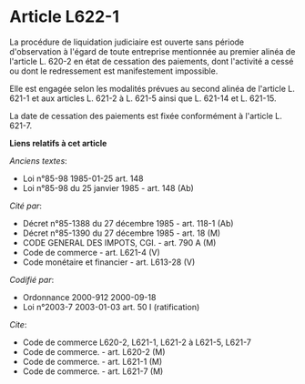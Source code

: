 # Article L622-1

La procédure de liquidation judiciaire est ouverte sans période d'observation à l'égard de toute entreprise mentionnée au
premier alinéa de l'article L. 620-2 en état de cessation des paiements, dont l'activité a cessé ou dont le redressement est
manifestement impossible.

Elle est engagée selon les modalités prévues au second alinéa de l'article L. 621-1 et aux articles L. 621-2 à L. 621-5 ainsi
que L. 621-14 et L. 621-15.

La date de cessation des paiements est fixée conformément à l'article L. 621-7.

**Liens relatifs à cet article**

_Anciens textes_:

  - Loi n°85-98 1985-01-25 art. 148
  - Loi n°85-98 du 25 janvier 1985 - art. 148 (Ab)

_Cité par_:

  - Décret n°85-1388 du 27 décembre 1985 - art. 118-1 (Ab)
  - Décret n°85-1390 du 27 décembre 1985 - art. 18 (M)
  - CODE GENERAL DES IMPOTS, CGI. - art. 790 A (M)
  - Code de commerce - art. L621-4 (V)
  - Code monétaire et financier - art. L613-28 (V)

_Codifié par_:

  - Ordonnance 2000-912 2000-09-18
  - Loi n°2003-7 2003-01-03 art. 50 I (ratification)

_Cite_:

  - Code de commerce L620-2, L621-1, L621-2 à L621-5, L621-7
  - Code de commerce. - art. L620-2 (M)
  - Code de commerce. - art. L621-1 (M)
  - Code de commerce. - art. L621-7 (M)
